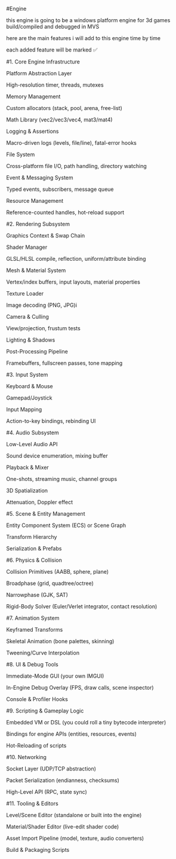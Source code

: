 #Engine

this engine is going to be a windows platform engine for 3d games build/compiled and debugged in MVS

here are the main features i will add to this engine time by time

each added feature will be marked ✅

#1. Core Engine Infrastructure

Platform Abstraction Layer

High-resolution timer, threads, mutexes

Memory Management

Custom allocators (stack, pool, arena, free-list)

Math Library (vec2/vec3/vec4, mat3/mat4) 

Logging & Assertions

Macro-driven logs (levels, file/line), fatal-error hooks

File System

Cross-platform file I/O, path handling, directory watching

Event & Messaging System

Typed events, subscribers, message queue

Resource Management

Reference-counted handles, hot-reload support

#2. Rendering Subsystem

Graphics Context & Swap Chain

Shader Manager

GLSL/HLSL compile, reflection, uniform/attribute binding

Mesh & Material System

Vertex/index buffers, input layouts, material properties

Texture Loader

Image decoding (PNG, JPG)i

Camera & Culling

View/projection, frustum tests

Lighting & Shadows

Post-Processing Pipeline

Framebuffers, fullscreen passes, tone mapping

#3. Input System

Keyboard & Mouse

Gamepad/Joystick

Input Mapping

Action-to-key bindings, rebinding UI

#4. Audio Subsystem

Low-Level Audio API

Sound device enumeration, mixing buffer

Playback & Mixer

One-shots, streaming music, channel groups

3D Spatialization

Attenuation, Doppler effect

#5. Scene & Entity Management

Entity Component System (ECS) or Scene Graph

Transform Hierarchy

Serialization & Prefabs

#6. Physics & Collision

Collision Primitives (AABB, sphere, plane)

Broadphase (grid, quadtree/octree)

Narrowphase (GJK, SAT)

Rigid-Body Solver (Euler/Verlet integrator, contact resolution)

#7. Animation System

Keyframed Transforms

Skeletal Animation (bone palettes, skinning)

Tweening/Curve Interpolation

#8. UI & Debug Tools

Immediate-Mode GUI (your own IMGUI)

In-Engine Debug Overlay (FPS, draw calls, scene inspector)

Console & Profiler Hooks

#9. Scripting & Gameplay Logic

Embedded VM or DSL (you could roll a tiny bytecode interpreter)

Bindings for engine APIs (entities, resources, events)

Hot-Reloading of scripts

#10. Networking 

Socket Layer (UDP/TCP abstraction)

Packet Serialization (endianness, checksums)

High-Level API (RPC, state sync)

#11. Tooling & Editors

Level/Scene Editor (standalone or built into the engine)

Material/Shader Editor (live-edit shader code)

Asset Import Pipeline (model, texture, audio converters)

Build & Packaging Scripts




